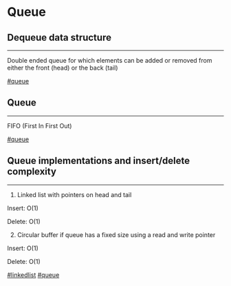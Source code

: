 # Queue

## Dequeue data structure

----

Double ended queue for which elements can be added or removed from either the front (head) or the back (tail)

[#queue](queue.md)

## Queue

----

FIFO (First In First Out)

[#queue](queue.md)

## Queue implementations and insert/delete complexity

----

1. Linked list with pointers on head and tail

Insert: O(1)

Delete: O(1)

2. Circular buffer if queue has a fixed size using a read and write pointer

Insert: O(1)

Delete: O(1)

[#linkedlist](linkedlist.md) [#queue](queue.md)